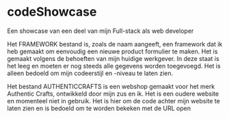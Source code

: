 # codeShowcase
 Een showcase van een deel van mijn Full-stack als web developer

Het FRAMEWORK bestand is, zoals de naam aangeeft, een framework dat ik heb gemaakt om eenvoudig een nieuwe product formulier te maken. Het is gemaakt volgens de behoeften van mijn huidige werkgever.
In deze staat is het leeg en moeten er nog steeds alle gegevens worden toegevoegd.
Het is alleen bedoeld om mijn codeerstijl en -niveau te laten zien.

Het bestand AUTHENTICCRAFTS is een webshop gemaakt voor het merk Authentic Crafts, ontwikkeld door mijn zus en ik.
Het is een oudere website en momenteel niet in gebruik.
Het is hier om de code achter mijn website te laten zien en is bedoeld om te worden bekeken met de URL open
